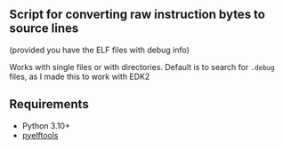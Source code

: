 ## Script for converting raw instruction bytes to source lines

(provided you have the ELF files with debug info)

Works with single files or with directories. Default is to search for `.debug` files, as I made this to work with EDK2

## Requirements

- Python 3.10+
- [pyelftools](https://github.com/eliben/pyelftools)


